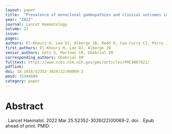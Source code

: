 ```yaml
---
layout: paper
title:  "Prevalence of monoclonal gammopathies and clinical outcomes in a high-risk US population screened by mass spectrometry: a multicentre cohort study"
year: "2022"
journal: Lancet Haematology
volume: 22
issue:
pages:
authors: El-Khoury H, Lee DJ, Alberge JB, Redd R, Cea-Curry CJ, Perry J, Barr H, Murphy C, Sakrikar D, Barnidge D, Bustoros M, Leblebjian H, Cowan A, Davis MI, Amstutz J, Boehner CJ, Lightbody ED, Sklavenitis-Pistofidis R, Perkins MC, Harding S, Mo CC, Kapoor P, Mikhael J, Borrello IM, Fonseca R, Weiss ST, Karlson E, Trippa L, Rebbeck TR, Getz G, Marinac CR, Ghobrial IM
first_authors: El-Khoury H, Lee DJ, Alberge JB
senior_authors: Getz G, Marinac CR, Ghobrial IM
corresponding_authors: Ghobrial IM
fulltext: https://www.ncbi.nlm.nih.gov/pmc/articles/PMC9067621/
pdflink: 
doi: 10.1016/S2352-3026(22)00069-2
pmid: 35344689
category: paper
---
```


# Abstract

. Lancet Haematol. 2022 Mar 25:S2352-3026(22)00069-2. doi: . Epub ahead of print. PMID: .